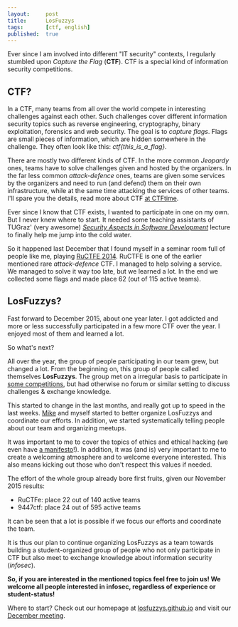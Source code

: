 ```yaml
---
layout:     post
title:      LosFuzzys
tags:       [ctf, english]
published:  true
---
```


Ever since I am involved into different "IT security" contexts, I regularly stumbled upon *Capture the Flag* (**CTF**). CTF is a special kind of information security competitions.

## CTF?

In a CTF, many teams from all over the world compete in interesting challenges against each other. Such challenges cover different information security topics such as reverse engineering, cryptography, binary exploitation, forensics and web security. The goal is to *capture flags*. Flags are small pieces of information, which are hidden somewhere in the challenge. They often look like this: *ctf{this_is_a_flag}*.

There are mostly two different kinds of CTF. In the more common *Jeopardy* ones, teams have to solve challenges given and hosted by the organizers. In the far less common *attack-defence* ones, teams are given some services by the organizers and need to run (and defend) them on their own infrastructure, while at the same time attacking the services of other teams. I'll spare you the details, read more about CTF [at CTFtime](https://ctftime.org/ctf-wtf/).

Ever since I know that CTF exists, I wanted to participate in one on my own. But I never knew where to start. It needed some teaching assistants of TUGraz' (very awesome) [*Security Aspects in Software Development*](https://www.iaik.tugraz.at/content/teaching/master_courses/sicherheitsaspekte_in_der_softwareentwicklung/) lecture to finally help me jump into the cold water.

So it happened last December that I found myself in a seminar room full of people like me, playing [RuCTFE 2014](https://ructf.org/e/2014/). RuCTFE is one of the earlier mentioned rare *attack-defence* CTF. I managed to help solving a service. We managed to solve it way too late, but we learned a lot. In the end we collected some flags and made place 62 (out of 115 active teams).

## LosFuzzys?

Fast forward to December 2015, about one year later. I got addicted and more or less successfully participated in a few more CTF over the year. I enjoyed most of them and learned a lot.

So what's next?

All over the year, the group of people participating in our team grew, but changed a lot. From the beginning on, this group of people called themselves **LosFuzzys**. The group met on a irregular basis to participate in [some competitions](https://ctftime.org/team/8323), but had otherwise no forum or similar setting to discuss challenges & exchange knowledge.

This started to change in the last months, and really got up to speed in the last weeks.  [Mike](https://twitter.com/f0rki) and myself started to better organize LosFuzzys and coordinate our efforts. In addition, we started systematically telling people about our team and organizing meetups.

It was important to me to cover the topics of ethics and ethical hacking (we even have [a manifesto](https://losfuzzys.github.io/manifesto.html)!). In addition, it was (and is) very important to me to create a welcoming atmosphere and to welcome everyone interested. This also means kicking out those who don't respect this values if needed.

The effort of the whole group already bore first fruits, given our November 2015 results:

* RuCTFe: place 22 out of 140 active teams
* 9447ctf: place 24 out of 595 active teams

It can be seen that a lot is possible if we focus our efforts and coordinate the team.

It is thus our plan to continue organizing LosFuzzys as a team towards building a student-organized group of people who not only participate in CTF but also meet to exchange knowledge about information security (*infosec*).

**So, if you are interested in the mentioned topics feel free to join us! We welcome all people interested in infosec, regardless of experience or student-status!**

Where to start? Check out our homepage at [losfuzzys.github.io](https://losfuzzys.github.io/) and visit our [December meeting](https://gist.github.com/stefan2904/6a5c28a26e34666d508f#file-fuzzys_november-md).






